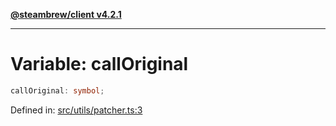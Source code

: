 [**@steambrew/client v4.2.1**](../README.md)

***

# Variable: callOriginal

```ts
callOriginal: symbol;
```

Defined in: [src/utils/patcher.ts:3](https://github.com/SteamClientHomebrew/SDK/blob/main/typescript-packages/client/src/utils/patcher.ts#L3)

